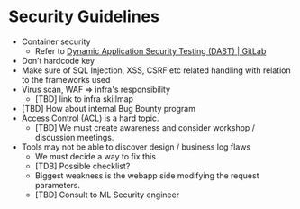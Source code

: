 # Security Guidelines

- Container security
  - Refer to [Dynamic Application Security Testing (DAST) | GitLab](https://docs.gitlab.com/ee/user/application_security/dast/)
- Don’t hardcode key
- Make sure of SQL Injection, XSS, CSRF etc related handling with relation to the frameworks used
- Virus scan, WAF => infra's responsibility
  - [TBD] link to infra skillmap
- [TBD] How about internal Bug Bounty program
- Access Control (ACL) is a hard topic.
  - [TBD] We must create awareness and consider workshop / discussion meetings.
- Tools may not be able to discover design / business log flaws
  - We must decide a way to fix this
  - [TDB] Possible checklist?
  - Biggest weakness is the webapp side modifying the request parameters.
  - [TBD] Consult to ML Security engineer
